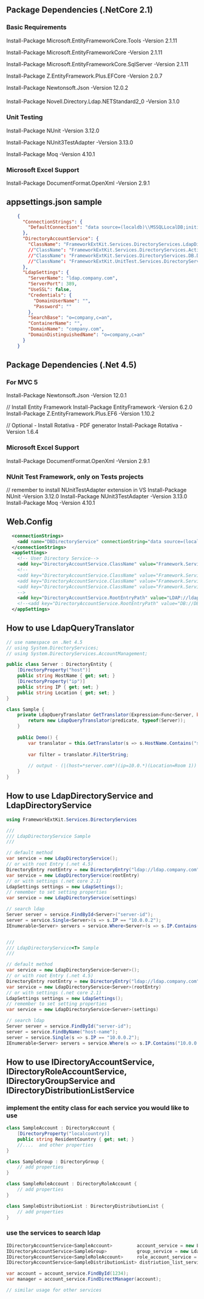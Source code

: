 
## Package Dependencies (.NetCore 2.1)

### Basic Requirements

Install-Package Microsoft.EntityFrameworkCore.Tools -Version 2.1.11

Install-Package Microsoft.EntityFrameworkCore -Version 2.1.11

Install-Package Microsoft.EntityFrameworkCore.SqlServer -Version 2.1.11

Install-Package Z.EntityFramework.Plus.EFCore -Version 2.0.7

Install-Package Newtonsoft.Json -Version 12.0.2

#### 

Install-Package Novell.Directory.Ldap.NETStandard2_0 -Version 3.1.0


### Unit Testing
Install-Package NUnit -Version 3.12.0

Install-Package NUnit3TestAdapter -Version 3.13.0

Install-Package Moq -Version 4.10.1

### Microsoft Excel Support

Install-Package DocumentFormat.OpenXml -Version 2.9.1

## appsettings.json sample
```json
    {
      "ConnectionStrings": {
        "DefaultConnection": "data source=(localdb)\\MSSQLLocalDB;initial catalog=FrameworkExtKit.NetCore.Tests;integrated security=true;multipleactiveresultsets=True"
      },
      "DirectoryAccountService": {
        "ClassName": "FrameworkExtKit.Services.DirectoryServices.LdapDirectoryAccountService"
        //"ClassName": "FrameworkExtKit.Services.DirectoryServices.ActiveDirectoryAccountService"
        //"ClassName": "FrameworkExtKit.Services.DirectoryServices.DB.DbDirectoryAccountService"
        //"ClassName": "FrameworkExtKit.UnitTest.Services.DirectoryService.MemoryDirectoryAccountService, FrameworkExtKit.UnitTest"
      },
      "LdapSettings": {
        "ServerName": "ldap.company.com",
        "ServerPort": 389,
        "UseSSL": false,
        "Credentials": {
          "DomainUserName": "",
          "Password": ""
        },
        "SearchBase": "o=company,c=an",
        "ContainerName": "",
        "DomainName": "company.com",
        "DomainDistinguishedName": "o=company,c=an"
      }
    }
```

## Package Dependencies (.Net 4.5)

### For MVC 5

Install-Package Newtonsoft.Json -Version 12.0.1

// Install Entity Framework
Install-Package EntityFramework -Version 6.2.0
Install-Package Z.EntityFramework.Plus.EF6  -Version 1.10.2

// Optional - Install Rotativa - PDF generator
Install-Package Rotativa -Version 1.6.4

### Microsoft Excel Support
Install-Package DocumentFormat.OpenXml -Version 2.9.1

### NUnit Test Framework, only on Tests projects

// remember to install NUnitTestAdapter extension in VS
Install-Package NUnit -Version 3.12.0
Install-Package NUnit3TestAdapter -Version 3.13.0
Install-Package Moq -Version 4.10.1

## Web.Config
```xml
  <connectionStrings>
    <add name="DBDirectoryService" connectionString="data source=(localdb)\MSSQLLocalDB;integrated security=true;initial catalog=DBDirectoryService_Public;" providerName="System.Data.SqlClient" />
  </connectionStrings>
  <appSettings>
    <!-- User Directory Service-->
    <add key="DirectoryAccountService.ClassName" value="Framework.Services.DirectoryServices.LdapDirectoryAccountService" />
    <!--
    <add key="DirectoryAccountService.ClassName" value="Framework.Services.DirectoryServices.ActiveDirectoryAccountService" />
    <add key="DirectoryAccountService.ClassName" value="Framework.Services.DirectoryServices.DB.DbDirectoryAccountService" />
    <add key="DirectoryAccountService.ClassName" value="Framework.Services.DirectoryServices.MemoryDirectoryAccountService, FrameworkExtKit.UnitTest" />
    -->
    <add key="DirectoryAccountService.RootEntryPath" value="LDAP://ldap.company.com/o=company,c=an" />
    <!--<add key="DirectoryAccountService.RootEntryPath" value="DB://DBDirectoryService_Public" />-->
  </appSettings>
```


## How to use LdapQueryTranslator

```cs
// use namespace on .Net 4.5
// using System.DirectoryServices;
// using System.DirectoryServices.AccountManagement;

public class Server : DirectoryEntity {
    [DirectoryProperty("host")]
    public string HostName { get; set; }
    [DirectoryProperty("ip")]
    public string IP { get; set; }
    public string Location { get; set; }
}

class Sample {
    private LdapQueryTranslator GetTranslator(Expression<Func<Server, bool>> predicate) {
        return new LdapQueryTranslator(predicate, typeof(Server));
    }
    
    public Demo() {
        var translator = this.GetTranslator(s => s.HostName.Contains("server.com") || s.IP.StartWith("10.0." || s.Location == "Room 1");
        
        var filter = translator.FilterString;
        
        // output - (|(host=*server.com*)(ip=10.0.*)(Location=Room 1))
    }
}           
```

## How to use LdapDirectoryService and LdapDirectoryService<T>
    
```cs
using FrameworkExtKit.Services.DirectoryServices

///
/// LdapDirectoryService Sample
///

// default method
var service = new LdapDirectoryService();
// or with root Entry (.net 4.5)
DirectoryEntry rootEntry = new DirectoryEntry("ldap://ldap.company.com");
var service = new LdapDirectoryService(rootEntry)
// or with settings (.net core 2.1)
LdapSettings settings = new LdapSettings();
// remember to set setting properties
var service = new LdapDirectoryService(settings)

// search ldap
Server server = service.FindById<Server>("server-id");
server = service.Single<Server>(s => s.IP == "10.0.0.2");
IEnumerable<Server> servers = service.Where<Server>(s => s.IP.Contains("10.0.0.2"));


///
/// LdapDirectoryService<T> Sample
///

// default method
var service = new LdapDirectoryService<Server>();
// or with root Entry (.net 4.5)
DirectoryEntry rootEntry = new DirectoryEntry("ldap://ldap.company.com");
var service = new LdapDirectoryService<Server>(rootEntry)
// or with settings (.net core 2.1)
LdapSettings settings = new LdapSettings();
// remember to set setting properties
var service = new LdapDirectoryService<Server>(settings)

// search ldap
Server server = service.FindById("server-id");
server = service.FindByName("host-name");
server = service.Single(s => s.IP == "10.0.0.2");
IEnumerable<Server> servers = service.Where(s => s.IP.Contains("10.0.0.2"));

```


## How to use IDirectoryAccountService<T>, IDirectoryRoleAccountService<T>, IDirectoryGroupService<T> and IDirectoryDistributionListService<T>


### implement the entity class for each service you would like to use

```cs
class SampleAccount : DirectoryAccount {
    [DirectoryProperty("localcountry)]
    public string ResidentCountry { get; set; }
    //....  and other properties
}

class SampleGroup : DirectoryGroup {
    // add properties
}

class SampleRoleAccount : DirectoryRoleAccount {
    // add properties
}

class SampleDistributionList : DirectoryDistributionList {
    // add properties
}
```

### use the services to search ldap

```cs
IDirectoryAccountService<SampleAccount>         account_service = new LdapDirectoryAccountService<SampleAccount>();
IDirectoryAccountService<SampleGroup>           group_service = new LdapDirectoryAccountService<SampleGroup>();
IDirectoryAccountService<SampleRoleAccount>     role_account_service = new LdapDirectoryAccountService<SampleRoleAccount>();
IDirectoryAccountService<SampleDistributionList> distriution_list_service = new LdapDirectoryAccountService<SampleDistributionList>();

var account = account_service.FindById(1234);
var manager = account_service.FindDirectManager(account);

// similar usage for other services
```
